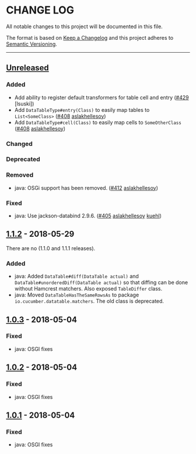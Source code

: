 # CHANGE LOG
All notable changes to this project will be documented in this file.

The format is based on [Keep a Changelog](http://keepachangelog.com/)
and this project adheres to [Semantic Versioning](http://semver.org/).

----
## [Unreleased]

### Added
* Add ability to register default transformers for table cell and entry
  ([#429](https://github.com/cucumber/cucumber/pull/429)
   [lsuski])
* Add `DataTableType#entry(Class)` to easily map tables to `List<SomeClass>`
  ([#408](https://github.com/cucumber/cucumber/pull/408)
   [aslakhellesoy])
* Add `DataTableType#cell(Class)` to easily map cells to `SomeOtherClass`
  ([#408](https://github.com/cucumber/cucumber/pull/408)
   [aslakhellesoy])

### Changed

### Deprecated

### Removed
* java: OSGi support has been removed.
  ([#412](https://github.com/cucumber/cucumber/issues/412)
   [aslakhellesoy])

### Fixed

* java: Use jackson-databind 2.9.6.
  ([#405](https://github.com/cucumber/cucumber/issues/405)
   [aslakhellesoy]
   [kuehl])

## [1.1.2] - 2018-05-29

There are no (1.1.0 and 1.1.1 releases).

### Added

* java: Added `DataTable#diff(DataTable actual)` and `DataTable#unorderedDiff(DataTable actual)`
  so that diffing can be done without Hamcrest matchers. Also exposed `TableDiffer` class.
* java: Moved `DataTableHasTheSameRowsAs` to package `io.cucumber.datatable.matchers`. The old class is
  deprecated.

## [1.0.3] - 2018-05-04

### Fixed

* java: OSGI fixes

## [1.0.2] - 2018-05-04

### Fixed

* java: OSGI fixes

## [1.0.1] - 2018-05-04

### Fixed

* java: OSGI fixes

<!-- Releases -->
[Unreleased]: https://github.com/cucumber/cucumber/compare/datatable-v1.1.2...master
[1.1.2]:      https://github.com/cucumber/cucumber/compare/datatable-v1.0.3...datatable-v1.1.2
[1.0.3]:      https://github.com/cucumber/cucumber/compare/datatable-v1.0.2...datatable-v1.0.3
[1.0.2]:      https://github.com/cucumber/cucumber/compare/datatable-v1.0.1...datatable-v1.0.2
[1.0.1]:      https://github.com/cucumber/cucumber/compare/datatable-v1.0.0...datatable-v1.0.1
[1.0.0]:      https://github.com/cucumber/cucumber/releases/tag/datatable-v1.0.0

<!-- Contributors in alphabetical order -->
[aslakhellesoy]:    https://github.com/aslakhellesoy
[kuehl]:            https://github.com/kuehl
[mpkorstanje]:      https://github.com/mpkorstanje
